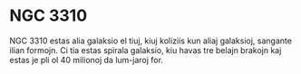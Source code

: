# NGC 3310

NGC 3310 estas alia galaksio el tiuj, kiuj koliziis kun aliaj galaksioj,
sangante ilian formojn. Ci tia estas spirala galaksio, kiu havas tre belajn
brakojn kaj estas je pli ol 40 milionoj da lum-jaroj for.
